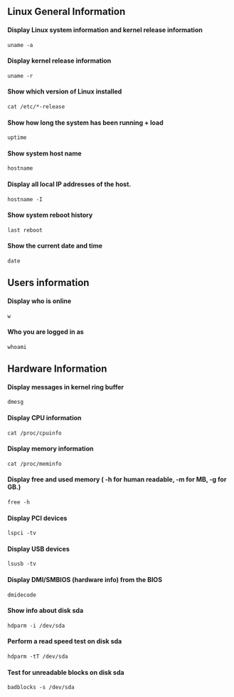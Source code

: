 ## Linux General Information

#### Display Linux system information and kernel release information
`uname -a`

#### Display kernel release information
`uname -r`

#### Show which version of Linux installed
`cat /etc/*-release`

#### Show how long the system has been running + load
`uptime`

#### Show system host name
`hostname`

#### Display all local IP addresses of the host.
`hostname -I`

#### Show system reboot history
`last reboot`

#### Show the current date and time
`date`

## Users information

#### Display who is online
`w`

#### Who you are logged in as
`whoami`

## Hardware Information
#### Display messages in kernel ring buffer
`dmesg`

#### Display CPU information
`cat /proc/cpuinfo`

#### Display memory information
`cat /proc/meminfo`

#### Display free and used memory ( -h for human readable, -m for MB, -g for GB.)
`free -h`

#### Display PCI devices
`lspci -tv`

#### Display USB devices
`lsusb -tv`

#### Display DMI/SMBIOS (hardware info) from the BIOS
`dmidecode`

#### Show info about disk sda
`hdparm -i /dev/sda`

#### Perform a read speed test on disk sda
`hdparm -tT /dev/sda`

#### Test for unreadable blocks on disk sda
`badblocks -s /dev/sda`
